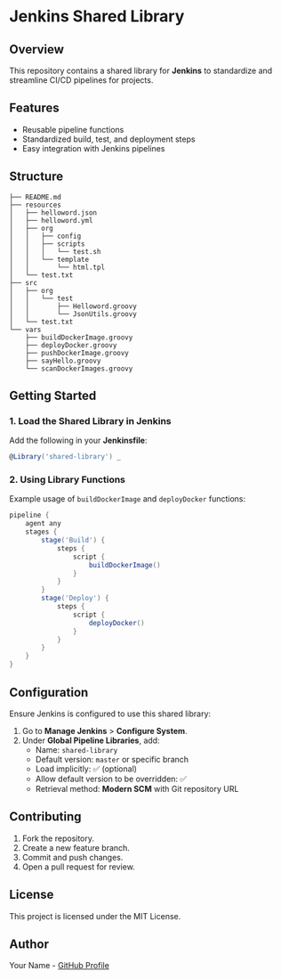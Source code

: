 # Jenkins Shared Library

## Overview
This repository contains a shared library for **Jenkins** to standardize and streamline CI/CD pipelines for projects.

## Features
- Reusable pipeline functions
- Standardized build, test, and deployment steps
- Easy integration with Jenkins pipelines

## Structure
```
├── README.md
├── resources
│   ├── helloword.json
│   ├── helloword.yml
│   ├── org
│   │   ├── config
│   │   ├── scripts
│   │   │   └── test.sh
│   │   └── template
│   │       └── html.tpl
│   └── test.txt
├── src
│   ├── org
│   │   └── test
│   │       ├── Helloword.groovy
│   │       └── JsonUtils.groovy
│   └── test.txt
└── vars
    ├── buildDockerImage.groovy
    ├── deployDocker.groovy
    ├── pushDockerImage.groovy
    ├── sayHello.groovy
    └── scanDockerImages.groovy
```

## Getting Started

### 1. Load the Shared Library in Jenkins
Add the following in your **Jenkinsfile**:
```groovy
@Library('shared-library') _
```

### 2. Using Library Functions
Example usage of `buildDockerImage` and `deployDocker` functions:
```groovy
pipeline {
    agent any
    stages {
        stage('Build') {
            steps {
                script {
                    buildDockerImage()
                }
            }
        }
        stage('Deploy') {
            steps {
                script {
                    deployDocker()
                }
            }
        }
    }
}
```

## Configuration
Ensure Jenkins is configured to use this shared library:
1. Go to **Manage Jenkins** > **Configure System**.
2. Under **Global Pipeline Libraries**, add:
   - Name: `shared-library`
   - Default version: `master` or specific branch
   - Load implicitly: ✅ (optional)
   - Allow default version to be overridden: ✅
   - Retrieval method: **Modern SCM** with Git repository URL

## Contributing
1. Fork the repository.
2. Create a new feature branch.
3. Commit and push changes.
4. Open a pull request for review.

## License
This project is licensed under the MIT License.

## Author
Your Name - [GitHub Profile](https://github.com/manhhung3004)